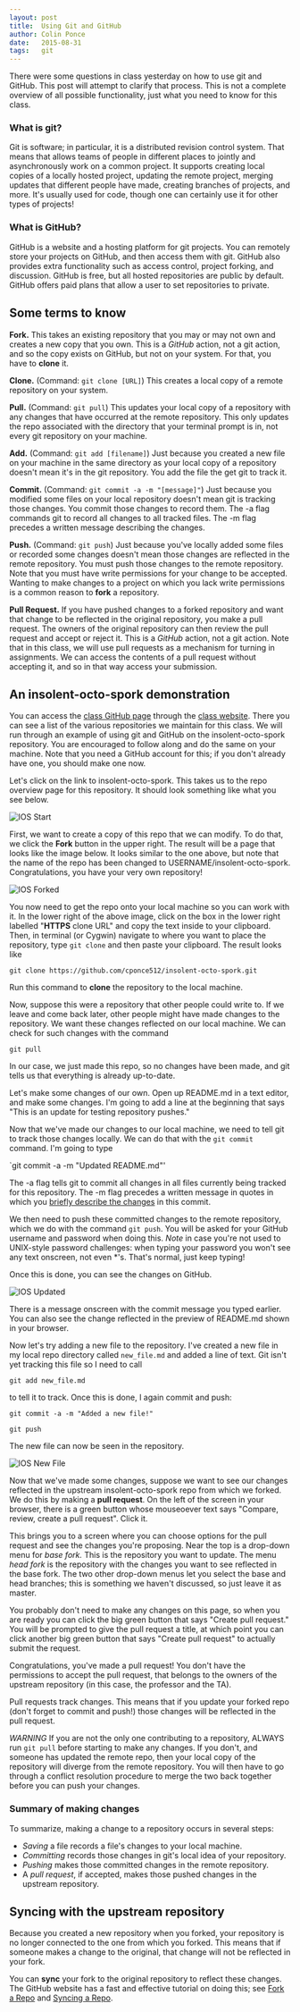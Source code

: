 ```yaml
---
layout: post
title:  Using Git and GitHub
author: Colin Ponce
date:   2015-08-31
tags:   git
---
```


There were some questions in class yesterday on how to use git and GitHub. This
post will attempt to clarify that process. This is not a complete overview of
all possible functionality, just what you need to know for this class.

### What is git?

Git is software; in particular, it is a distributed revision control
system. That means that allows teams of people in different places to jointly
and asynchronously work on a common project. It supports creating local copies
of a locally hosted project, updating the remote project, merging updates that
different people have made, creating branches of projects, and more. It's
usually used for code, though one can certainly use it for other types of
projects!

### What is GitHub?

GitHub is a website and a hosting platform for git projects. You can remotely
store your projects on GitHub, and then access them with git.  GitHub also
provides extra functionality such as access control, project forking, and
discussion. GitHub is free, but all hosted repositories are public by
default. GitHub offers paid plans that allow a user to set repositories to
private.

## Some terms to know

**Fork.** This takes an existing repository that you may or may not own and
  creates a new copy that you own. This is a *GitHub* action, not a git action,
  and so the copy exists on GitHub, but not on your system. For that, you have
  to **clone** it.

**Clone.** (Command: `git clone [URL]`) This creates a local copy of a remote
  repository on your system.

**Pull.** (Command: `git pull`) This updates your local copy of a repository
  with any changes that have occurred at the remote repository. This only
  updates the repo associated with the directory that your terminal prompt is
  in, not every git repository on your machine.

**Add.** (Command: `git add [filename]`) Just because you created a new file on
  your machine in the same directory as your local copy of a repository doesn't
  mean it's in the git repository. You add the file the get git to track it.

**Commit.** (Command: `git commit -a -m "[message]"`) Just because you modified
  some files on your local repository doesn't mean git is tracking those
  changes. You commit those changes to record them. The -a flag commands git to
  record all changes to all tracked files. The -m flag precedes a written
  message describing the changes.

**Push.** (Command: `git push`) Just because you've locally added some files or
  recorded some changes doesn't mean those changes are reflected in the remote
  repository. You must push those changes to the remote repository. Note that
  you must have write permissions for your change to be accepted. Wanting to
  make changes to a project on which you lack write permissions is a common
  reason to **fork** a repository.

**Pull Request.** If you have pushed changes to a forked repository and want
  that change to be reflected in the original repository, you make a pull
  request. The owners of the original repository can then review the pull
  request and accept or reject it. This is a *GitHub* action, not a git
  action. Note that in this class, we will use pull requests as a mechanism for
  turning in assignments. We can access the contents of a pull request without
  accepting it, and so in that way access your submission.

## An insolent-octo-spork demonstration

You can access the [class GitHub page][2] through the [class website][3]. There
you can see a list of the various repositories we maintain for this class. We
will run through an example of using git and GitHub on the insolent-octo-spork
repository. You are encouraged to follow along and do the same on your
machine. Note that you need a GitHub account for this; if you don't already have
one, you should make one now.

Let's click on the link to insolent-octo-spork. This takes us to the repo
overview page for this repository. It should look something like what you see
below.

![IOS Start](./images/ios_start.png)

First, we want to create a copy of this repo that we can modify. To do that, we
click the **Fork** button in the upper right. The result will be a page that
looks like the image below. It looks similar to the one above, but note that the
name of the repo has been changed to
USERNAME/insolent-octo-spork. Congratulations, you have your very own
repository!

![IOS Forked](./images/ios_forked.png)

You now need to get the repo onto your local machine so you can work with it. In
the lower right of the above image, click on the box in the lower right labelled
"**HTTPS** clone URL" and copy the text inside to your clipboard. Then, in
terminal (or Cygwin) navigate to where you want to place the repository, type
`git clone` and then paste your clipboard. The result looks like

`git clone https://github.com/cponce512/insolent-octo-spork.git`

Run this command to **clone** the repository to the local machine.

Now, suppose this were a repository that other people could write to. If we
leave and come back later, other people might have made changes to the
repository. We want these changes reflected on our local machine. We can check
for such changes with the command

`git pull`

In our case, we just made this repo, so no changes have been made, and git tells
us that everything is already up-to-date.

Let's make some changes of our own. Open up README.md in a text editor, and make
some changes. I'm going to add a line at the beginning that says "This is an
update for testing repository pushes."

Now that we've made our changes to our local machine, we need to tell git to
track those changes locally. We can do that with the `git commit` command. I'm
going to type

`git commit -a -m "Updated README.md"'

The -a flag tells git to commit all changes in all files currently being tracked
for this repository. The -m flag precedes a written message in quotes in which
you [briefly describe the changes][1] in this commit. 

We then need to push these committed changes to the remote repository, which we
do with the command `git push`. You will be asked for your GitHub username and
password when doing this. *Note* in case you're not used to UNIX-style password
challenges: when typing your password you won't see any text onscreen, not even
*'s. That's normal, just keep typing!

Once this is done, you can see the changes on GitHub.

![IOS Updated](./images/ios_updated.png)

There is a message onscreen with the commit message you typed earlier. You can
also see the change reflected in the preview of README.md shown in your browser.

Now let's try adding a new file to the repository. I've created a new file in my
local repo directory called `new_file.md` and added a line of text. Git isn't
yet tracking this file so I need to call

`git add new_file.md`

to tell it to track. Once this is done, I again commit and push:

`git commit -a -m "Added a new file!"`

`git push`

The new file can now be seen in the repository.

![IOS New File](./images/ios_newfile.png)

Now that we've made some changes, suppose we want to see our changes reflected
in the upstream insolent-octo-spork repo from which we forked. We do this by
making a **pull request**. On the left of the screen in your browser, there is a
green button whose mouseoever text says "Compare, review, create a pull
request". Click it.

This brings you to a screen where you can choose options for the pull request
and see the changes you're proposing. Near the top is a drop-down menu for *base
fork.* This is the repository you want to update. The menu *head fork* is the
repository with the changes you want to see reflected in the base fork. The two
other drop-down menus let you select the base and head branches; this is
something we haven't discussed, so just leave it as master.

You probably don't need to make any changes on this page, so when you are ready
you can click the big green button that says "Create pull request." You will be
prompted to give the pull request a title, at which point you can click another
big green button that says "Create pull request" to actually submit the request.

Congratulations, you've made a pull request! You don't have the permissions to
accept the pull request, that belongs to the owners of the upstream repository
(in this case, the professor and the TA).

Pull requests track changes. This means that if you update your forked repo
(don't forget to commit and push!) those changes will be reflected in the pull
request.

*WARNING* If you are not the only one contributing to a repository, ALWAYS run
 `git pull` before starting to make any changes. If you don't, and someone has
 updated the remote repo, then your local copy of the repository will diverge
 from the remote repository. You will then have to go through a conflict
 resolution procedure to merge the two back together before you can push your
 changes.

### Summary of making changes

To summarize, making a change to a repository occurs in several steps:

* *Saving* a file records a file's changes to your local machine.
* *Committing* records those changes in git's local idea of your repository.
* *Pushing* makes those committed changes in the remote repository.
* A *pull request*, if accepted, makes those pushed changes in the upstream repository.

## Syncing with the upstream repository

Because you created a new repository when you forked, your repository is no
longer connected to the one from which you forked. This means that if someone
makes a change to the original, that change will not be reflected in your fork.

You can **sync** your fork to the original repository to reflect these
changes. The GitHub website has a fast and effective tutorial on doing this; see
[Fork a Repo][4] and [Syncing a Repo][5].

[1]: https://xkcd.com/1296/
[2]: https://github.com/cornell-cs5220-f15/
[3]: http://cornell-cs5220-f15.github.io/
[4]: https://help.github.com/articles/fork-a-repo/
[5]: https://help.github.com/articles/syncing-a-fork/
